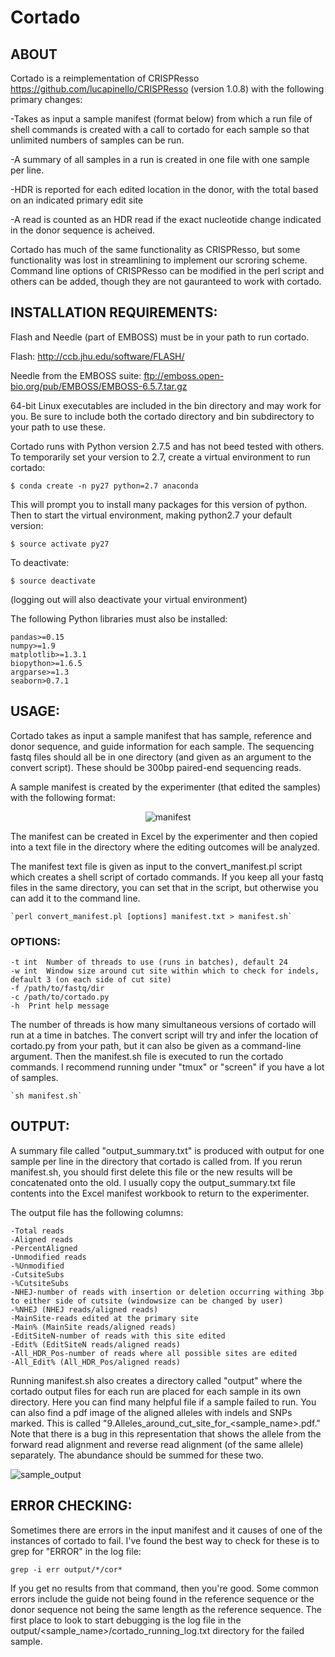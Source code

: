 # **Cortado**
## ABOUT
Cortado is a reimplementation of CRISPResso https://github.com/lucapinello/CRISPResso (version 1.0.8) with the following primary changes:

-Takes as input a sample manifest (format below) from which a run file of shell commands is created with a call to cortado for each sample so that unlimited numbers of samples can be run.

-A summary of all samples in a run is created in one file with one sample per line.

-HDR is reported for each edited location in the donor, with the total based on an indicated primary edit site

-A read is counted as an HDR read if the exact nucleotide change indicated in the donor sequence is acheived.

Cortado has much of the same functionality as CRISPResso, but some functionality was lost in streamlining to implement our scroring scheme.  Command line options of CRISPResso can be modified in the perl script and others can be added, though they are not gauranteed to work with cortado.


## INSTALLATION REQUIREMENTS: 
Flash and Needle (part of EMBOSS) must be in your path to run cortado.

Flash: http://ccb.jhu.edu/software/FLASH/

Needle from the EMBOSS suite: ftp://emboss.open-bio.org/pub/EMBOSS/EMBOSS-6.5.7.tar.gz

64-bit Linux executables are included in the bin directory and may work for you. Be sure to include both 
the cortado directory and bin subdirectory to your path to use these.

Cortado runs with Python version 2.7.5 and has not beed tested with others. To temporarily set your version to 2.7, create a virtual environment to run cortado:

	$ conda create -n py27 python=2.7 anaconda

This will prompt you to install many packages for this version of python. Then to start the virtual environment, making python2.7 your default version:

	$ source activate py27

To deactivate:

	$ source deactivate

(logging out will also deactivate your virtual environment)

The following Python libraries must also be installed: 

	pandas>=0.15
	numpy>=1.9
	matplotlib>=1.3.1
	biopython>=1.6.5
	argparse>=1.3
	seaborn>0.7.1

## USAGE: 
Cortado takes as input a sample manifest that has sample, reference and donor sequence, and guide information for each sample. The sequencing fastq files should all be in one directory (and given as an argument to the convert script). These should be 300bp paired-end sequencing reads.

A sample manifest is created by the experimenter (that edited the samples) with the following format:

<CENTER>

![manifest](https://github.com/staciawyman/cortado/blob/master/cortado_manifest_dirs.png)

</CENTER>

The manifest can be created in Excel by the experimenter and then copied into a text file in the directory where the editing outcomes will be analyzed. 

The manifest text file is given as input to the convert_manifest.pl script which creates a shell script of cortado commands. If you keep all your fastq files in the same directory, you can set that in the script, but otherwise you can add it to the command line.

	`perl convert_manifest.pl [options] manifest.txt > manifest.sh`

###	OPTIONS:

	-t int	Number of threads to use (runs in batches), default 24
	-w int	Window size around cut site within which to check for indels, default 3 (on each side of cut site)
	-f /path/to/fastq/dir
	-c /path/to/cortado.py
	-h 	Print help message


The number of threads is how many simultaneous versions of cortado will run at a time in batches. 
The convert script will try and infer the location of cortado.py from your path, but it can also be given as a command-line argument. 
Then the manifest.sh file is executed to run the cortado commands. I recommend running under "tmux" or "screen"  if you have a lot of samples.

	`sh manifest.sh`



## OUTPUT: 
A summary file called "output_summary.txt" is produced with output for one sample per line in the directory that cortado is called from. If you rerun manifest.sh, you should first delete this file or the new results will be concatenated onto the old. I usually copy the output_summary.txt file contents into the Excel manifest workbook to return to the experimenter. 

The output file has the following columns:

	-Total reads
	-Aligned reads
	-PercentAligned	
	-Unmodified reads	
	-%Unmodified	
	-CutsiteSubs	
	-%CutsiteSubs	
	-NHEJ-number of reads with insertion or deletion occurring withing 3bp to either side of cutsite (windowsize can be changed by user)	
	-%NHEJ (NHEJ reads/aligned reads)
	-MainSite-reads edited at the primary site	
	-Main% (MainSite reads/aligned reads)	
	-EditSiteN-number of reads with this site edited	
	-Edit% (EditSiteN reads/aligned reads)	
	-All_HDR_Pos-number of reads where all possible sites are edited	
	-All_Edit% (All_HDR_Pos/aligned reads)

Running manifest.sh also creates a directory called "output" where the cortado output files for each run are placed for each sample in its own directory. Here you can find many helpful file if a sample failed to run. You can also find a pdf image of the aligned alleles with indels and SNPs marked. This is called "9.Alleles_around_cut_site_for_<sample_name>.pdf." Note that there is a bug in this representation that shows the allele from the forward read alignment and reverse read alignment (of the same allele) separately. The abundance should be summed for these two.

![sample_output](https://github.com/staciawyman/cortado/blob/master/sample_output.png)

## ERROR CHECKING:
Sometimes there are errors in the input manifest and it causes of one of the instances of cortado to fail. I've found the best way to check for these is to grep for "ERROR" in the log file:

`grep -i err output/*/cor*`

If you get no results from that command, then you're good. Some common errors include the guide not being found in the reference sequence or the donor sequence not being the same length as the reference sequence. The first place to look to start debugging is the log file in the output/<sample_name>/cortado_running_log.txt directory for the failed sample.

